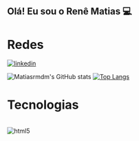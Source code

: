 ## Olá! Eu sou o Renê Matias 💻

# Redes
[![linkedin](https://img.shields.io/badge/LinkedIn-0077B5?style=for-the-badge&logo=linkedin&logoColor=white)](https://www.linkedin.com/in/ren%C3%AA-matias-931689249/)

![Matiasrmdm's GitHub stats](https://github-readme-stats.vercel.app/api?username=Matiasrmdm&show_icons=true&theme=dark)
[![Top Langs](https://github-readme-stats.vercel.app/api/top-langs/?username=Matiasrmdm&layout=pie)](https://github.com/Matiasrmdm/github-readme-stats)

# Tecnologias

<div style="display: inline_block"><br/>
  <img align="conter" alt="html5" src="https://img.shields.io/badge/HTML5-E34F26?style=for-the-badge&logo=html5&logoColor=white">
</div>
